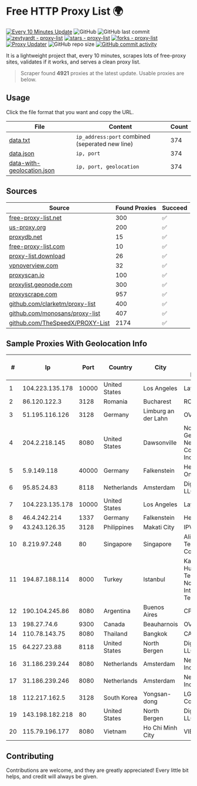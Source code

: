 
# Free HTTP Proxy List 🌍

[![Every 10 Minutes Update](https://github.com/mertguvencli/http-proxy-list/actions/workflows/main.yml/badge.svg?branch=main)](https://github.com/mertguvencli/http-proxy-list/actions/workflows/main.yml)
![GitHub](https://img.shields.io/github/license/mertguvencli/http-proxy-list)
![GitHub last commit](https://img.shields.io/github/last-commit/mertguvencli/http-proxy-list)
[![zevtyardt - proxy-list](https://img.shields.io/static/v1?label=zevtyardt&message=proxy-list&color=blue&logo=github)](https://github.com/zevtyardt/proxy-list "Go to GitHub repo")
[![stars - proxy-list](https://img.shields.io/github/stars/zevtyardt/proxy-list?style=social)](https://github.com/zevtyardt/proxy-list)
[![forks - proxy-list](https://img.shields.io/github/forks/zevtyardt/proxy-list?style=social)](https://github.com/zevtyardt/proxy-list)
[![Proxy Updater](https://github.com/zevtyardt/proxy-list/workflows/Proxy%20Updater/badge.svg)](https://github.com/zevtyardt/proxy-list/actions?query=workflow:"Proxy+Updater")
![GitHub repo size](https://img.shields.io/github/repo-size/zevtyardt/proxy-list)
[![GitHub commit activity](https://img.shields.io/github/commit-activity/m/zevtyardt/proxy-list?logo=commits)](https://github.com/zevtyardt/proxy-list/commits/main)

It is a lightweight project that, every 10 minutes, scrapes lots of free-proxy sites, validates if it works, and serves a clean proxy list.

> Scraper found **4921** proxies at the latest update. Usable proxies are below.

## Usage

Click the file format that you want and copy the URL.

|File|Content|Count|
|----|-------|-----|
|[data.txt](https://raw.githubusercontent.com/mertguvencli/http-proxy-list/main/proxy-list/data.txt)|`ip_address:port` combined (seperated new line)|374|
|[data.json](https://raw.githubusercontent.com/mertguvencli/http-proxy-list/main/proxy-list/data.json)|`ip, port`|374|
|[data-with-geolocation.json](https://raw.githubusercontent.com/mertguvencli/http-proxy-list/main/proxy-list/data-with-geolocation.json)|`ip, port, geolocation`|374|

## Sources

|Source|Found Proxies|Succeed|
|------|-------------|-------|
|[free-proxy-list.net](https://free-proxy-list.net)|300|✅|
|[us-proxy.org](https://www.us-proxy.org)|200|✅|
|[proxydb.net](http://proxydb.net)|15|✅|
|[free-proxy-list.com](https://free-proxy-list.com/?page=&port=&type%5B%5D=http&type%5B%5D=https&up_time=0&search=Search)|10|✅|
|[proxy-list.download](https://www.proxy-list.download/HTTP)|26|✅|
|[vpnoverview.com](https://vpnoverview.com/privacy/anonymous-browsing/free-proxy-servers)|32|✅|
|[proxyscan.io](https://www.proxyscan.io)|100|✅|
|[proxylist.geonode.com](https://proxylist.geonode.com/api/proxy-list?limit=300&page=1&sort_by=lastChecked&sort_type=desc&protocols=http,https)|300|✅|
|[proxyscrape.com](https://api.proxyscrape.com/v2/?request=displayproxies&protocol=http&timeout=10000&country=all&ssl=all&anonymity=all)|957|✅|
|[github.com/clarketm/proxy-list](https://raw.githubusercontent.com/clarketm/proxy-list/master/proxy-list-raw.txt)|400|✅|
|[github.com/monosans/proxy-list](https://raw.githubusercontent.com/monosans/proxy-list/main/proxies/http.txt)|407|✅|
|[github.com/TheSpeedX/PROXY-List](https://raw.githubusercontent.com/TheSpeedX/PROXY-List/master/http.txt)|2174|✅|


## Sample Proxies With Geolocation Info

|#|Ip|Port|Country|City|Internet Service Provider|
|-|--|----|-------|----|-------------------------|
|1|104.223.135.178|10000|United States|Los Angeles|LayerHost|
|2|86.120.122.3|3128|Romania|Bucharest|RCS & RDS|
|3|51.195.116.126|3128|Germany|Limburg an der Lahn|OVH SAS|
|4|204.2.218.145|8080|United States|Dawsonville|North Georgia Network Cooperative, Inc.|
|5|5.9.149.118|40000|Germany|Falkenstein|Hetzner Online GmbH|
|6|95.85.24.83|8118|Netherlands|Amsterdam|DigitalOcean, LLC|
|7|104.223.135.178|10000|United States|Los Angeles|LayerHost|
|8|46.4.242.214|1337|Germany|Falkenstein|Hetzner|
|9|43.243.126.35|3128|Philippines|Makati City|IPVG|
|10|8.219.97.248|80|Singapore|Singapore|Alibaba (US) Technology Co., Ltd.|
|11|194.87.188.114|8000|Turkey|Istanbul|Kadir Huseyin Tezcan Nosspeed Internet Teknolojileri|
|12|190.104.245.86|8080|Argentina|Buenos Aires|CPS|
|13|198.27.74.6|9300|Canada|Beauharnois|OVH SAS|
|14|110.78.143.75|8080|Thailand|Bangkok|CAT-BB|
|15|64.227.23.88|8118|United States|North Bergen|DigitalOcean, LLC|
|16|31.186.239.244|8080|Netherlands|Amsterdam|NetSkope Inc|
|17|31.186.239.246|8080|Netherlands|Amsterdam|NetSkope Inc|
|18|112.217.162.5|3128|South Korea|Yongsan-dong|LG DACOM Corporation|
|19|143.198.182.218|80|United States|North Bergen|DigitalOcean, LLC|
|20|115.79.196.177|8080|Vietnam|Ho Chi Minh City|VIETELftth|



## Contributing

Contributions are welcome, and they are greatly appreciated! Every
little bit helps, and credit will always be given.


